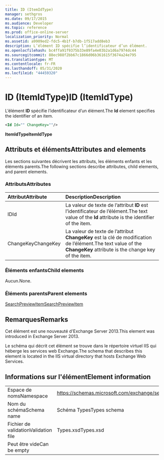 ```yaml
---
title: ID (ItemIdType)
manager: sethgros
ms.date: 09/17/2015
ms.audience: Developer
ms.topic: reference
ms.prod: office-online-server
localization_priority: Normal
ms.assetid: a9909ed2-fdc5-4b1f-b7db-1f517add8eb3
description: L’élément ID spécifie l’identificateur d’un élément.
ms.openlocfilehash: bc4ffa91f9375b33e89fa4e03b2a1d6a7974dc44
ms.sourcegitcommit: 88ec988f2bb67c1866d06b361615f3674a24e795
ms.translationtype: MT
ms.contentlocale: fr-FR
ms.lasthandoff: 05/31/2020
ms.locfileid: "44459320"
---
```

# <a name="id-itemidtype"></a><span data-ttu-id="dc83b-103">ID (ItemIdType)</span><span class="sxs-lookup"><span data-stu-id="dc83b-103">ID (ItemIdType)</span></span>

<span data-ttu-id="dc83b-104">L’élément **ID** spécifie l’identificateur d’un élément.</span><span class="sxs-lookup"><span data-stu-id="dc83b-104">The **Id** element specifies the identifier of an item.</span></span> 
  
```XML
<Id Id="" ChangeKey=""/>
```

 <span data-ttu-id="dc83b-105">**ItemIdType**</span><span class="sxs-lookup"><span data-stu-id="dc83b-105">**ItemIdType**</span></span>
## <a name="attributes-and-elements"></a><span data-ttu-id="dc83b-106">Attributs et éléments</span><span class="sxs-lookup"><span data-stu-id="dc83b-106">Attributes and elements</span></span>

<span data-ttu-id="dc83b-107">Les sections suivantes décrivent les attributs, les éléments enfants et les éléments parents.</span><span class="sxs-lookup"><span data-stu-id="dc83b-107">The following sections describe attributes, child elements, and parent elements.</span></span>
  
### <a name="attributes"></a><span data-ttu-id="dc83b-108">Attributs</span><span class="sxs-lookup"><span data-stu-id="dc83b-108">Attributes</span></span>

|<span data-ttu-id="dc83b-109">**Attribut**</span><span class="sxs-lookup"><span data-stu-id="dc83b-109">**Attribute**</span></span>|<span data-ttu-id="dc83b-110">**Description**</span><span class="sxs-lookup"><span data-stu-id="dc83b-110">**Description**</span></span>|
|:-----|:-----|
|<span data-ttu-id="dc83b-111">ID</span><span class="sxs-lookup"><span data-stu-id="dc83b-111">Id</span></span>  <br/> |<span data-ttu-id="dc83b-112">La valeur de texte de l’attribut **ID** est l’identificateur de l’élément.</span><span class="sxs-lookup"><span data-stu-id="dc83b-112">The text value of the **Id** attribute is the identifier of the item.</span></span>  <br/> |
|<span data-ttu-id="dc83b-113">ChangeKey</span><span class="sxs-lookup"><span data-stu-id="dc83b-113">ChangeKey</span></span>  <br/> |<span data-ttu-id="dc83b-114">La valeur de texte de l’attribut **ChangeKey** est la clé de modification de l’élément.</span><span class="sxs-lookup"><span data-stu-id="dc83b-114">The text value of the **ChangeKey** attribute is the change key of the item.</span></span>  <br/> |
   
### <a name="child-elements"></a><span data-ttu-id="dc83b-115">Éléments enfants</span><span class="sxs-lookup"><span data-stu-id="dc83b-115">Child elements</span></span>

<span data-ttu-id="dc83b-116">Aucun.</span><span class="sxs-lookup"><span data-stu-id="dc83b-116">None.</span></span>
  
### <a name="parent-elements"></a><span data-ttu-id="dc83b-117">Éléments parents</span><span class="sxs-lookup"><span data-stu-id="dc83b-117">Parent elements</span></span>

[<span data-ttu-id="dc83b-118">SearchPreviewItem</span><span class="sxs-lookup"><span data-stu-id="dc83b-118">SearchPreviewItem</span></span>](searchpreviewitem.md)
  
## <a name="remarks"></a><span data-ttu-id="dc83b-119">Remarques</span><span class="sxs-lookup"><span data-stu-id="dc83b-119">Remarks</span></span>

<span data-ttu-id="dc83b-120">Cet élément est une nouveauté d'Exchange Server 2013.</span><span class="sxs-lookup"><span data-stu-id="dc83b-120">This element was introduced in Exchange Server 2013.</span></span>
  
<span data-ttu-id="dc83b-121">Le schéma qui décrit cet élément se trouve dans le répertoire virtuel IIS qui héberge les services web Exchange.</span><span class="sxs-lookup"><span data-stu-id="dc83b-121">The schema that describes this element is located in the IIS virtual directory that hosts Exchange Web Services.</span></span>
  
## <a name="element-information"></a><span data-ttu-id="dc83b-122">Informations sur l'élément</span><span class="sxs-lookup"><span data-stu-id="dc83b-122">Element information</span></span>

|||
|:-----|:-----|
|<span data-ttu-id="dc83b-123">Espace de noms</span><span class="sxs-lookup"><span data-stu-id="dc83b-123">Namespace</span></span>  <br/> |https://schemas.microsoft.com/exchange/services/2006/types  <br/> |
|<span data-ttu-id="dc83b-124">Nom du schéma</span><span class="sxs-lookup"><span data-stu-id="dc83b-124">Schema name</span></span>  <br/> |<span data-ttu-id="dc83b-125">Schéma Types</span><span class="sxs-lookup"><span data-stu-id="dc83b-125">Types schema</span></span>  <br/> |
|<span data-ttu-id="dc83b-126">Fichier de validation</span><span class="sxs-lookup"><span data-stu-id="dc83b-126">Validation file</span></span>  <br/> |<span data-ttu-id="dc83b-127">Types.xsd</span><span class="sxs-lookup"><span data-stu-id="dc83b-127">Types.xsd</span></span>  <br/> |
|<span data-ttu-id="dc83b-128">Peut être vide</span><span class="sxs-lookup"><span data-stu-id="dc83b-128">Can be empty</span></span>  <br/> ||
   

